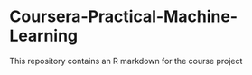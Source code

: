 # Coursera-Practical-Machine-Learning
This repository contains an R markdown for the course project
